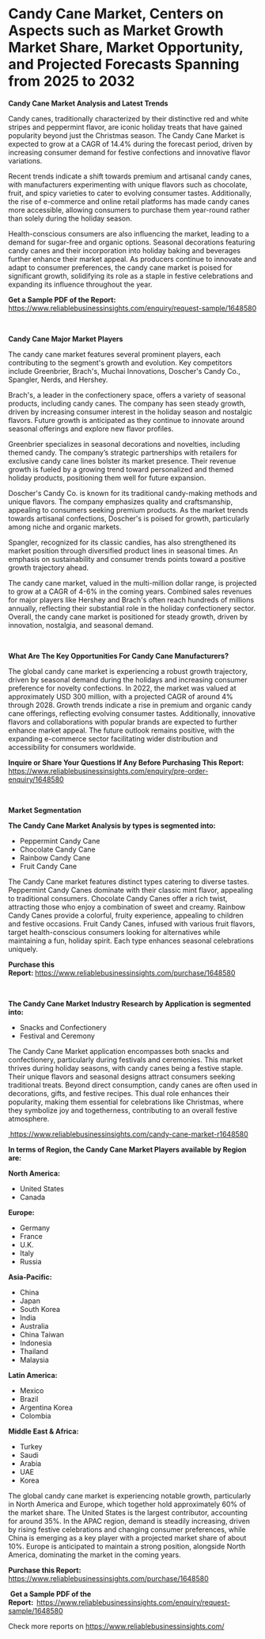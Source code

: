 <p><h1>Candy Cane Market, Centers on Aspects such as Market Growth Market Share, Market Opportunity, and Projected Forecasts Spanning from 2025 to 2032</h1></p><p><strong>Candy Cane Market Analysis and Latest Trends</strong></p>
<p><p>Candy canes, traditionally characterized by their distinctive red and white stripes and peppermint flavor, are iconic holiday treats that have gained popularity beyond just the Christmas season. The Candy Cane Market is expected to grow at a CAGR of 14.4% during the forecast period, driven by increasing consumer demand for festive confections and innovative flavor variations. </p><p>Recent trends indicate a shift towards premium and artisanal candy canes, with manufacturers experimenting with unique flavors such as chocolate, fruit, and spicy varieties to cater to evolving consumer tastes. Additionally, the rise of e-commerce and online retail platforms has made candy canes more accessible, allowing consumers to purchase them year-round rather than solely during the holiday season. </p><p>Health-conscious consumers are also influencing the market, leading to a demand for sugar-free and organic options. Seasonal decorations featuring candy canes and their incorporation into holiday baking and beverages further enhance their market appeal. As producers continue to innovate and adapt to consumer preferences, the candy cane market is poised for significant growth, solidifying its role as a staple in festive celebrations and expanding its influence throughout the year.</p></p>
<p><strong>Get a Sample PDF of the Report:&nbsp;</strong> <a href="https://www.reliablebusinessinsights.com/enquiry/request-sample/1648580?utm_campaign=3350&utm_medium=2&utm_source=Github&utm_content=ia&utm_term=07042025&utm_id=candy-cane">https://www.reliablebusinessinsights.com/enquiry/request-sample/1648580</a></p>
<p>&nbsp;</p>
<p><strong>Candy Cane Major Market Players</strong></p>
<p><p>The candy cane market features several prominent players, each contributing to the segment's growth and evolution. Key competitors include Greenbrier, Brach's, Muchai Innovations, Doscher's Candy Co., Spangler, Nerds, and Hershey. </p><p>Brach's, a leader in the confectionery space, offers a variety of seasonal products, including candy canes. The company has seen steady growth, driven by increasing consumer interest in the holiday season and nostalgic flavors. Future growth is anticipated as they continue to innovate around seasonal offerings and explore new flavor profiles.</p><p>Greenbrier specializes in seasonal decorations and novelties, including themed candy. The company’s strategic partnerships with retailers for exclusive candy cane lines bolster its market presence. Their revenue growth is fueled by a growing trend toward personalized and themed holiday products, positioning them well for future expansion.</p><p>Doscher's Candy Co. is known for its traditional candy-making methods and unique flavors. The company emphasizes quality and craftsmanship, appealing to consumers seeking premium products. As the market trends towards artisanal confections, Doscher's is poised for growth, particularly among niche and organic markets.</p><p>Spangler, recognized for its classic candies, has also strengthened its market position through diversified product lines in seasonal times. An emphasis on sustainability and consumer trends points toward a positive growth trajectory ahead.</p><p>The candy cane market, valued in the multi-million dollar range, is projected to grow at a CAGR of 4-6% in the coming years. Combined sales revenues for major players like Hershey and Brach's often reach hundreds of millions annually, reflecting their substantial role in the holiday confectionery sector. Overall, the candy cane market is positioned for steady growth, driven by innovation, nostalgia, and seasonal demand.</p></p>
<p>&nbsp;</p>
<p><strong>What Are The Key Opportunities For Candy Cane Manufacturers?</strong></p>
<p><p>The global candy cane market is experiencing a robust growth trajectory, driven by seasonal demand during the holidays and increasing consumer preference for novelty confections. In 2022, the market was valued at approximately USD 300 million, with a projected CAGR of around 4% through 2028. Growth trends indicate a rise in premium and organic candy cane offerings, reflecting evolving consumer tastes. Additionally, innovative flavors and collaborations with popular brands are expected to further enhance market appeal. The future outlook remains positive, with the expanding e-commerce sector facilitating wider distribution and accessibility for consumers worldwide.</p></p>
<p><strong>Inquire or Share Your Questions If Any Before Purchasing This Report:</strong> <a href="https://www.reliablebusinessinsights.com/enquiry/pre-order-enquiry/1648580?utm_campaign=3350&utm_medium=2&utm_source=Github&utm_content=ia&utm_term=07042025&utm_id=candy-cane">https://www.reliablebusinessinsights.com/enquiry/pre-order-enquiry/1648580</a></p>
<p>&nbsp;</p>
<p><strong>Market Segmentation</strong></p>
<p><strong>The Candy Cane Market Analysis by types is segmented into:</strong></p>
<p><ul><li>Peppermint Candy Cane</li><li>Chocolate Candy Cane</li><li>Rainbow Candy Cane</li><li>Fruit Candy Cane</li></ul></p>
<p><p>The Candy Cane market features distinct types catering to diverse tastes. Peppermint Candy Canes dominate with their classic mint flavor, appealing to traditional consumers. Chocolate Candy Canes offer a rich twist, attracting those who enjoy a combination of sweet and creamy. Rainbow Candy Canes provide a colorful, fruity experience, appealing to children and festive occasions. Fruit Candy Canes, infused with various fruit flavors, target health-conscious consumers looking for alternatives while maintaining a fun, holiday spirit. Each type enhances seasonal celebrations uniquely.</p></p>
<p><strong>Purchase this Report:&nbsp;</strong><a href="https://www.reliablebusinessinsights.com/purchase/1648580?utm_campaign=3350&utm_medium=2&utm_source=Github&utm_content=ia&utm_term=07042025&utm_id=candy-cane">https://www.reliablebusinessinsights.com/purchase/1648580</a></p>
<p>&nbsp;</p>
<p><strong>The Candy Cane Market Industry Research by Application is segmented into:</strong></p>
<p><ul><li>Snacks and Confectionery</li><li>Festival and Ceremony</li></ul></p>
<p><p>The Candy Cane Market application encompasses both snacks and confectionery, particularly during festivals and ceremonies. This market thrives during holiday seasons, with candy canes being a festive staple. Their unique flavors and seasonal designs attract consumers seeking traditional treats. Beyond direct consumption, candy canes are often used in decorations, gifts, and festive recipes. This dual role enhances their popularity, making them essential for celebrations like Christmas, where they symbolize joy and togetherness, contributing to an overall festive atmosphere.</p></p>
<p><a href="https://www.reliablebusinessinsights.com/candy-cane-market-r1648580?utm_campaign=3350&utm_medium=2&utm_source=Github&utm_content=ia&utm_term=07042025&utm_id=candy-cane">&nbsp;https://www.reliablebusinessinsights.com/candy-cane-market-r1648580</a></p>
<p><strong>In terms of Region, the Candy Cane Market Players available by Region are:</strong></p>
<p>
    <p> <strong> North America: </strong>
        <ul>
            <li>United States</li>
            <li>Canada</li>
        </ul>
        </p> 
    <p> <strong> Europe: </strong>
        <ul>
            <li>Germany</li>
            <li>France</li>
            <li>U.K.</li>
            <li>Italy</li>
            <li>Russia</li>
        </ul>
        </p> 
    <p> <strong> Asia-Pacific: </strong>
        <ul>
            <li>China</li>
            <li>Japan</li>
            <li>South Korea</li>
            <li>India</li>
            <li>Australia</li>
            <li>China Taiwan</li>
            <li>Indonesia</li>
            <li>Thailand</li>
            <li>Malaysia</li>
        </ul>
        </p> 
    <p> <strong> Latin America: </strong>
        <ul>
            <li>Mexico</li>
            <li>Brazil</li>
            <li>Argentina Korea</li>
            <li>Colombia</li>
        </ul>
        </p> 
    <p> <strong> Middle East & Africa: </strong>
        <ul>
            <li>Turkey</li>
            <li>Saudi</li>
            <li>Arabia</li>
            <li>UAE</li>
            <li>Korea</li>
        </ul>
    </p>
    </p>
<p><p>The global candy cane market is experiencing notable growth, particularly in North America and Europe, which together hold approximately 60% of the market share. The United States is the largest contributor, accounting for around 35%. In the APAC region, demand is steadily increasing, driven by rising festive celebrations and changing consumer preferences, while China is emerging as a key player with a projected market share of about 10%. Europe is anticipated to maintain a strong position, alongside North America, dominating the market in the coming years.</p></p>
<p><strong>Purchase this Report: </strong><a href="https://www.reliablebusinessinsights.com/purchase/1648580?utm_campaign=3350&utm_medium=2&utm_source=Github&utm_content=ia&utm_term=07042025&utm_id=candy-cane">https://www.reliablebusinessinsights.com/purchase/1648580</a></p>
<p>&nbsp;<strong>Get a Sample PDF of the Report:&nbsp;&nbsp;</strong><a href="https://www.reliablebusinessinsights.com/enquiry/request-sample/1648580?utm_campaign=3350&utm_medium=2&utm_source=Github&utm_content=ia&utm_term=07042025&utm_id=candy-cane">https://www.reliablebusinessinsights.com/enquiry/request-sample/1648580</a></p>
<p><strong></strong></p>
<p>Check more reports on <a href="https://www.reliablebusinessinsights.com/?utm_campaign=3350&utm_medium=2&utm_source=Github&utm_content=ia&utm_term=07042025&utm_id=candy-cane">https://www.reliablebusinessinsights.com/</a></p>